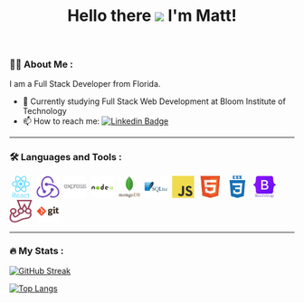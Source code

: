 <div id="header" align="center">
  <h1>
    Hello there 
    <img src="https://media.giphy.com/media/hvRJCLFzcasrR4ia7z/giphy.gif" width="30px"/>
    I'm Matt!
  </h1>
  <img src="https://komarev.com/ghpvc/?username=matthdeck&style=flat-square&color=blue" alt=""/>
</div>


### :man_technologist: About Me :
I am a Full Stack Developer from Florida.

- :seedling: Currently studying Full Stack Web Development at Bloom Institute of Technology
- :mailbox: How to reach me: [![Linkedin Badge](https://img.shields.io/badge/-matthdeck-blue?style=flat&logo=Linkedin&logoColor=white)](https://www.linkedin.com/in/matthdecker/)

---


### :hammer_and_wrench: Languages and Tools :

<div>
  <img src="https://github.com/devicons/devicon/blob/master/icons/react/react-original-wordmark.svg" title="React" alt="React" width="40" height="40"/>&nbsp;
  <img src="https://github.com/devicons/devicon/blob/master/icons/redux/redux-original.svg" title="Redux" alt="Redux " width="40" height="40"/>&nbsp;
  <img src="https://github.com/devicons/devicon/blob/master/icons/express/express-original-wordmark.svg" title="Express" alt="Express " width="40" height="40"/>&nbsp;
  <img src="https://github.com/devicons/devicon/blob/master/icons/nodejs/nodejs-original-wordmark.svg" title="NodeJS" alt="NodeJS" width="40" height="40"/>&nbsp;
  <img src="https://github.com/devicons/devicon/blob/master/icons/mongodb/mongodb-original-wordmark.svg" title="MongoDB" alt="MongoDB " width="40" height="40"/>&nbsp;
  <img src="https://github.com/devicons/devicon/blob/master/icons/sqlite/sqlite-original-wordmark.svg" title="SQLite" alt="SQLite" width="40"    height="40"/>&nbsp;
  <img src="https://github.com/devicons/devicon/blob/master/icons/javascript/javascript-original.svg" title="JavaScript" alt="JavaScript" width="40"    height="40"/>&nbsp;
  <img src="https://github.com/devicons/devicon/blob/master/icons/html5/html5-original.svg" title="HTML5" alt="HTML" width="40" height="40"/>&nbsp;
  <img src="https://github.com/devicons/devicon/blob/master/icons/css3/css3-plain-wordmark.svg"  title="CSS3" alt="CSS" width="40" height="40"/>&nbsp;
  <img src="https://github.com/devicons/devicon/blob/master/icons/bootstrap/bootstrap-original-wordmark.svg"  title="Bootstrap" alt="Bootstrap" width="40" height="40"/>&nbsp;
  <img src="https://github.com/devicons/devicon/blob/master/icons/jest/jest-plain.svg"  title="Jest" alt="Jest" width="40" height="40"/>&nbsp;
  <img src="https://github.com/devicons/devicon/blob/master/icons/git/git-original-wordmark.svg" title="Git" **alt="Git" width="40" height="40"/>
</div>

---


### :fire: My Stats :

[![GitHub Streak](http://github-readme-streak-stats.herokuapp.com?user=matthdeck&theme=dark&background=000000)](https://git.io/streak-stats)

[![Top Langs](https://github-readme-stats.vercel.app/api/top-langs/?username=matthdeck&layout=compact&theme=vision-friendly-dark)](https://github.com/anuraghazra/github-readme-stats)





